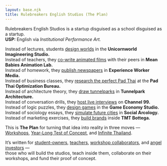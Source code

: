 ```yaml
---
layout: base.njk
title: Rulebreakers English Studios (The Plan)
---
```

Rulebreakers English Studios is a startup disguised as a school disguised as a startup.  
**USP:** English via *Institutional Performance Art.*

Instead of lectures, students [design worlds](/studios/unicornworld/) in the **Unicornworld Imagineering Studio.**  
Instead of teachers, they [co-write animated films](/studios/meanbabies/) with their peers in **Mean Babies Animation Lab.**  
Instead of homework, they [publish newspapers](/studios/experienceworker/) in **Experience Worker Media.**  
Instead of business classes, they [research the perfect Pad Thai](/studios/padthai/) at the **Pad Thai Optimization Bureau.**  
Instead of architecture theory, they [draw tunnelparks](/studios/tunnelpark/) in **Tunnelpark Architecture.**  
Instead of conversation drills, they [host live interviews](/studios/channel99/) on **Channel 99.**  
Instead of logic puzzles, they [design games](/studios/gameeconomy/) in the **Game Economy Studio.**  
Instead of sociology essays, they [simulate future cities](/studios/socialarcology/) in **Social Arcology.**  
Instead of marketing exercises, they [build brands](/studios/tmtbottega/) inside **TMT Bottega.**

This is **The Plan** for turning that idea into reality in three moves —  
[Workshops](/workshops/), [Year-Long Test of Concept](/year-test/), and [Infinite Thailand](/context/).

It’s written for [student-owners](/ownership/), [teachers](/who/), [workshop collaborators](/workshops/), and [angel investors](/angel/) —  
those who will build the studios, teach inside them, collaborate on their workshops, and fund their proof of concept.

